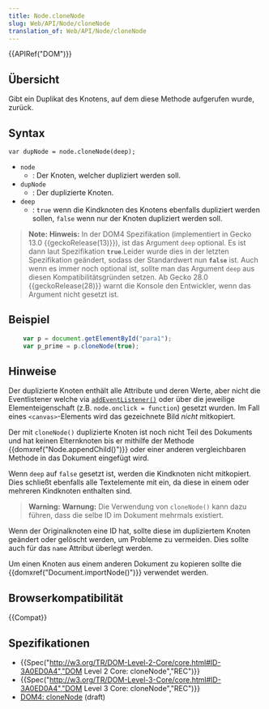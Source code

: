 ```yaml
---
title: Node.cloneNode
slug: Web/API/Node/cloneNode
translation_of: Web/API/Node/cloneNode
---
```

{{APIRef("DOM")}}

## Übersicht

Gibt ein Duplikat des Knotens, auf dem diese Methode aufgerufen wurde, zurück.

## Syntax

    var dupNode = node.cloneNode(deep);

- `node`
  - : Der Knoten, welcher dupliziert werden soll.
- `dupNode`
  - : Der duplizierte Knoten.
- `deep`
  - : `true` wenn die Kindknoten des Knotens ebenfalls dupliziert werden sollen, `false` wenn nur der Knoten dupliziert werden soll.

> **Note:** **Hinweis:** In der DOM4 Spezifikation (implementiert in Gecko 13.0 {{geckoRelease(13)}}), ist das Argument `deep` optional. Es ist dann laut Spezifikation **`true`**.Leider wurde dies in der letzten Spezifikation geändert, sodass der Standardwert nun **`false`** ist. Auch wenn es immer noch optional ist, sollte man das Argument `deep` aus diesen Kompatibilitätsgründen setzen. Ab Gecko 28.0 {{geckoRelease(28)}} warnt die Konsole den Entwickler, wenn das Argument nicht gesetzt ist.

## Beispiel

```js
    var p = document.getElementById("para1");
    var p_prime = p.cloneNode(true);
```

## Hinweise

Der duplizierte Knoten enthält alle Attribute und deren Werte, aber nicht die Eventlistener welche via [`addEventListener()`](/de/docs/DOM/element.addEventListener) oder über die jeweilige Elementeigenschaft (z.B. `node.onclick = function`) gesetzt wurden. Im Fall eines `<canvas>`-Elements wird das gezeichnete Bild _nicht_ mitkopiert.

Der mit `cloneNode()` duplizierte Knoten ist noch nicht Teil des Dokuments und hat keinen Elternknoten bis er mithilfe der Methode {{domxref("Node.appendChild()")}} oder einer anderen vergleichbaren Methode in das Dokument eingefügt wird.

Wenn `deep` auf `false` gesetzt ist, werden die Kindknoten nicht mitkopiert. Dies schließt ebenfalls alle Textelemente mit ein, da diese in einem oder mehreren Kindknoten enthalten sind.

> **Warning:** **Warnung:** Die Verwendung von `cloneNode()` kann dazu führen, dass die selbe ID im Dokument mehrmals existiert.

Wenn der Originalknoten eine ID hat, sollte diese im dupliziertem Knoten geändert oder gelöscht werden, um Probleme zu vermeiden. Dies sollte auch für das `name` Attribut überlegt werden.

Um einen Knoten aus einem anderen Dokument zu kopieren sollte die {{domxref("Document.importNode()")}} verwendet werden.

## Browserkompatibilität

{{Compat}}

## Spezifikationen

- {{Spec("http://w3.org/TR/DOM-Level-2-Core/core.html#ID-3A0ED0A4","DOM Level 2 Core: cloneNode","REC")}}
- {{Spec("http://w3.org/TR/DOM-Level-3-Core/core.html#ID-3A0ED0A4","DOM Level 3 Core: cloneNode","REC")}}
- [DOM4: cloneNode](http://dvcs.w3.org/hg/domcore/raw-file/tip/Overview.html#dom-node-clonenode) (draft)
